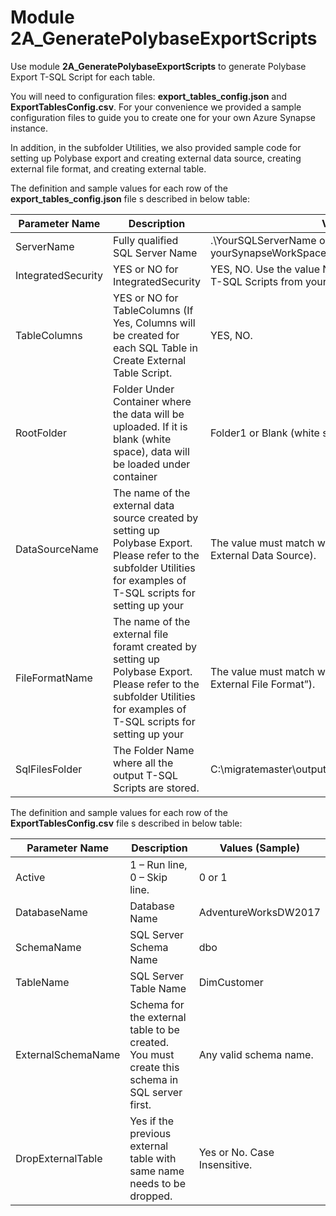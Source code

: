 # **Module 2A_GeneratePolybaseExportScripts**

Use module **2A_GeneratePolybaseExportScripts** to generate Polybase Export T-SQL Script for each table.

You will need to configuration files: **export_tables_config.json** and **ExportTablesConfig.csv**. For your convenience we provided a sample configuration files to guide you to create one for your own Azure Synapse instance. 

In addition, in the subfolder Utilities, we also provided sample code for setting up Polybase export and creating external data source, creating external file format, and creating external table. 

The definition and sample values for each row of the **export_tables_config.json** file s described in below table:

| Parameter Name     | Description                                                  | Values (Sample)                                              |
| ------------------ | ------------------------------------------------------------ | ------------------------------------------------------------ |
| ServerName         | Fully qualified SQL Server Name                              | .\\YourSQLServerName or  yourSynapseWorkSpaceName.sql.azuresynapse.net |
| IntegratedSecurity | YES or NO for IntegratedSecurity                             | YES, NO. Use the value No if you  are executing Azure Synapse T-SQL Scripts from your desktop. |
| TableColumns       | YES or NO for TableColumns (If  Yes, Columns will be created for each SQL Table in Create External Table  Script. | YES, NO.                                                     |
| RootFolder         | Folder Under Container where the data will  be uploaded. If it is blank (white space), data will be loaded under  container | Folder1 or Blank (white space)                               |
| DataSourceName     | The name of the external data source created  by setting up Polybase Export. Please refer to the subfolder Utilities for  examples of T-SQL scripts for setting up your | The value must match what you have defined  in “Create External Data Source). |
| FileFormatName     | The name of the external file foramt created  by setting up Polybase Export. Please refer to the subfolder Utilities for  examples of T-SQL scripts for setting up your | The value must match what you have defined  in “Create External File Format”). |
| SqlFilesFolder     | The Folder Name where all the output  T-SQL Scripts are stored. | C:\\migratemaster\\output\\4_GenerateCopyIntoScripts\\AdlsMiCsv |

The definition and sample values for each row of the **ExportTablesConfig.csv** file s described in below table:

| Parameter Name     | Description                                                  | Values (Sample)              |
| ------------------ | ------------------------------------------------------------ | ---------------------------- |
| Active             | 1 – Run line,  0 – Skip line.                                | 0 or 1                       |
| DatabaseName       | Database Name                                                | AdventureWorksDW2017         |
| SchemaName         | SQL Server Schema Name                                       | dbo                          |
| TableName          | SQL Server Table Name                                        | DimCustomer                  |
| ExternalSchemaName | Schema for the external table to be created.  You must create this schema in SQL server first. | Any valid schema name.       |
| DropExternalTable  | Yes if the previous external table with same  name needs to be dropped. | Yes or No. Case Insensitive. |



